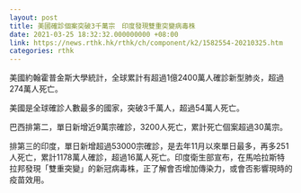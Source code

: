 ```yaml
---
layout: post
title: 美國確診個案突破3千萬宗　印度發現雙重突變病毒株
date: 2021-03-25 18:32:32.000000000 +08:00
link: https://news.rthk.hk/rthk/ch/component/k2/1582554-20210325.htm
categories: rthk
---
```


美國約翰霍普金斯大學統計，全球累計有超過1億2400萬人確診新型肺炎，超過274萬人死亡。

美國是全球確診人數最多的國家，突破3千萬人，超過54萬人死亡。

巴西排第二，單日新增近9萬宗確診，3200人死亡，累計死亡個案超過30萬宗。

排第三的印度，單日新增超過53000宗確診，是去年11月以來單日最多，再多251人死亡，累計1178萬人確診，超過16萬人死亡。印度衛生部宣布，在馬哈拉斯特拉邦發現「雙重突變」的新冠病毒株，正了解會否增加傳染力，或會否影響現時的疫苗效用。
